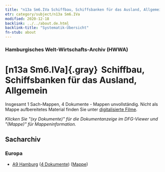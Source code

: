 ```yaml
---
title: "n13a Sm6.IVa Schiffbau, Schiffsbanken für das Ausland, Allgemein"
etr: category/subject/n13a Sm6.IVa
modified: 2020-12-18
backlink: ../../about.de.html
backlink-title: "Systematik-Übersicht"
fn-stub: about
---
```


### Hamburgisches Welt-Wirtschafts-Archiv (HWWA)
# [n13a Sm6.IVa]{.gray}&#8201; Schiffbau, Schiffsbanken für das Ausland, Allgemein&#160; 




Insgesamt 1 Sach-Mappen, 4 Dokumente - Mappen unvollständig.
Nicht als Mappe aufbereitetes Material finden Sie unter [digitalisierte Filme](/film/h1_sh).

_Klicken Sie "(xy Dokumente)" für die Dokumentanzeige im DFG-Viewer und "(Mappe)" für Mappeninformation._

## Sacharchiv




### Europa

- [A9 Hamburg](../../../geo/about.de.html#A9) (<a href="https://dfg-viewer.de/show/?tx_dlf[id]=https://pm20.zbw.eu/mets/sh/1409xx/140905/1451xx/145125/public.mets.de.xml" target="_blank">4 Dokumente</a>) ([Mappe](http://purl.org/pressemappe20/folder/sh/140905,145125))


